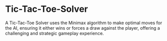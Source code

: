 # Tic-Tac-Toe-Solver
A Tic-Tac-Toe Solver uses the Minimax algorithm to make optimal moves for the AI, ensuring it either wins or forces a draw against the player, offering a challenging and strategic gameplay experience.
